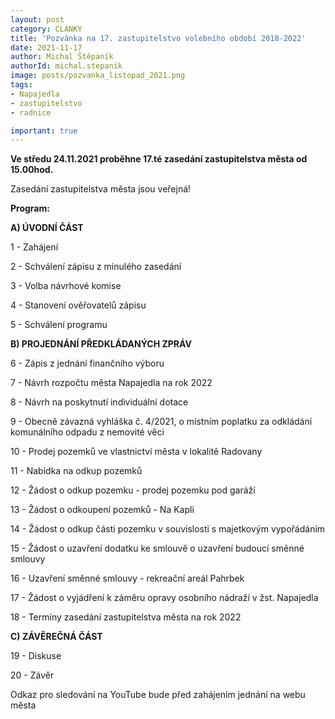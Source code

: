 ```yaml
---
layout: post
category: CLANKY
title: 'Pozvánka na 17. zastupitelstvo volebního období 2018-2022'
date: 2021-11-17
author: Michal Štěpaník
authorId: michal.stepanik
image: posts/pozvanka_listopad_2021.png
tags: 
- Napajedla 
- zastupitelstvo 
- radnice

important: true
---
```


**Ve středu 24.11.2021 proběhne 17.té zasedání zastupitelstva města od 15.00hod.** 

Zasedání zastupitelstva města jsou veřejná!

**Program:**

**A) ÚVODNÍ ČÁST**

 1 - Zahájení
 
 2 - Schválení zápisu z minulého zasedání
 
 3 - Volba návrhové komise
 
 4 - Stanovení ověřovatelů zápisu
 
 5 - Schválení programu
 
**B) PROJEDNÁNÍ PŘEDKLÁDANÝCH ZPRÁV**

 6 - Zápis z jednání finančního výboru
 
 7 - Návrh rozpočtu města Napajedla na rok 2022
 
 8 - Návrh na poskytnutí individuální dotace
 
 9 - Obecně závazná vyhláška č. 4/2021, o místním poplatku za odkládání komunálního odpadu z nemovité věci
 
10 - Prodej pozemků ve vlastnictví města v lokalitě Radovany

11 - Nabídka na odkup pozemků

12 - Žádost o odkup pozemku - prodej pozemku pod garáží

13 - Žádost o odkoupení pozemků - Na Kapli

14 - Žádost o odkup části pozemku v souvislosti s majetkovým vypořádáním

15 - Žádost o uzavření dodatku ke smlouvě o uzavření budoucí směnné smlouvy

16 - Uzavření směnné smlouvy - rekreační areál Pahrbek

17 - Žádost o vyjádření k záměru opravy osobního nádraží v žst. Napajedla

18 - Termíny zasedání zastupitelstva města na rok 2022

**C) ZÁVĚREČNÁ ČÁST**

19 - Diskuse

20 - Závěr

Odkaz pro sledování na YouTube bude před zahájením jednání na webu města
